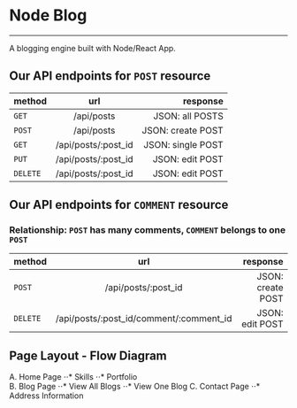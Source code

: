 # Node Blog

-----------------------
A blogging engine built with Node/React App.


## Our API endpoints for `POST` resource

| method        | url           | response          |
| ------------- |:-------------:| -----------------:|
| `GET`            | /api/posts         | JSON: all POSTS    |
| `POST`           | /api/posts         | JSON: create POST  |
| `GET`            | /api/posts/:post_id     | JSON: single POST  |
| `PUT`            | /api/posts/:post_id     | JSON: edit POST    |
| `DELETE`         | /api/posts/:post_id  | JSON: edit POST    |

## Our API endpoints for `COMMENT` resource
### Relationship: `POST` has many comments, `COMMENT` belongs to one `POST`

| method        | url           | response          |
| ------------- |:-------------:| -----------------:|
| `POST`        | /api/posts/:post_id               | JSON: create POST  |
| `DELETE`      | /api/posts/:post_id/comment/:comment_id  | JSON: edit POST    |


## Page Layout - Flow Diagram

A. Home Page
⋅⋅* Skills
⋅⋅* Portfolio  
B. Blog Page
⋅⋅* View All Blogs
⋅⋅* View One Blog 
C. Contact Page
⋅⋅* Address Information



